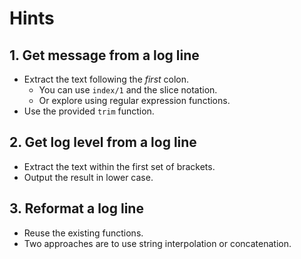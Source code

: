 # Hints

## 1. Get message from a log line

- Extract the text following the _first_ colon.
  - You can use `index/1` and the slice notation.
  - Or explore using regular expression functions.
- Use the provided `trim` function.

## 2. Get log level from a log line

- Extract the text within the first set of brackets.
- Output the result in lower case.

## 3. Reformat a log line

- Reuse the existing functions.
- Two approaches are to use string interpolation or concatenation.